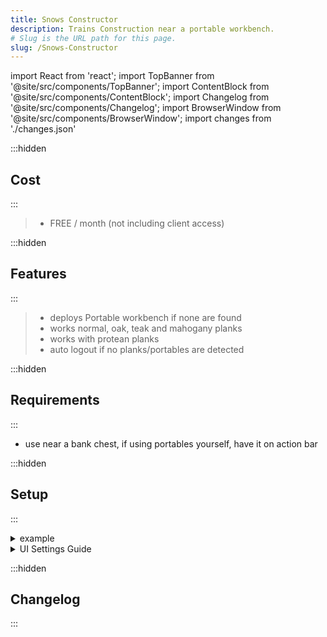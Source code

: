 ```yaml
---
title: Snows Constructor
description: Trains Construction near a portable workbench.
# Slug is the URL path for this page.
slug: /Snows-Constructor
---
```


import React from 'react';
import TopBanner from '@site/src/components/TopBanner';
import ContentBlock from '@site/src/components/ContentBlock';
import Changelog from '@site/src/components/Changelog';
import BrowserWindow from '@site/src/components/BrowserWindow';
import changes from './changes.json'

<TopBanner title="Snows Constructor" version="v1.0.6" skill="Construction">
</TopBanner>

:::hidden

## Cost

:::

<ContentBlock title="Cost">

> - FREE / month (not including client access)

</ContentBlock>

:::hidden

## Features

:::

<ContentBlock title="Features">

> - deploys Portable workbench if none are found
> - works normal, oak, teak and mahogany planks
> - works with protean planks
> - auto logout if no planks/portables are detected

</ContentBlock>

:::hidden

## Requirements

:::
<ContentBlock title="Requirements">

- use near a bank chest, if using portables yourself, have it on action bar

</ContentBlock>

:::hidden

## Setup

:::
<ContentBlock title="Setup">

<details>
<summary>example</summary>

- example

</details>

<details>
<summary>UI Settings Guide</summary>

- example

</details>

</ContentBlock>

:::hidden

## Changelog

:::

<Changelog changes={changes}>

</Changelog>
